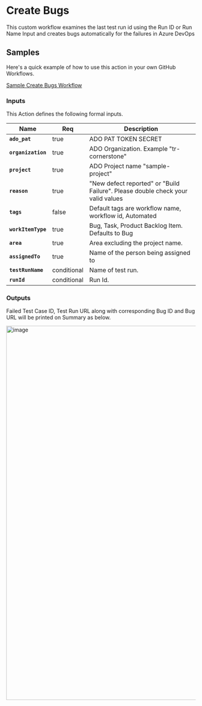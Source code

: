 # Create Bugs

This custom workflow examines the last test run id using the Run ID or Run Name Input and creates bugs automatically for the failures in Azure DevOps


## Samples

Here's a quick example of how to use this action in your own GitHub Workflows.

[Sample Create Bugs Workflow]([./github/create-bugs.yml](https://github.com/tr/cicd_gh-actions-ado-testplans/blob/e436e9c41cb2d28c2f5c0d5595468fdfe0c09381/.github/workflows/nunit.yml#L89))

### Inputs

This Action defines the following formal inputs.

| Name | Req | Description
|-|-|-|
| **`ado_pat`**  | true | ADO PAT TOKEN SECRET
| **`organization`**  | true | ADO Organization. Example "tr-cornerstone"
| **`project`**  | true | ADO Project name "sample-project"
| **`reason`**  | true | "New defect reported" or "Build Failure". Please double check your valid values
| **`tags`**  | false | Default tags are workflow name, workflow id, Automated
| **`workItemType`**  | true | Bug, Task, Product Backlog Item. Defaults to Bug
| **`area`**  | true | Area excluding the project name.
| **`assignedTo`**  | true | Name of the person being assigned to
| **`testRunName`**  | conditional | Name of test run.
| **`runId`**  | conditional | Run Id.


### Outputs

Failed Test Case ID, Test Run URL along with corresponding Bug ID and Bug URL will be printed on Summary as below.

<img width="993" alt="image" src="https://user-images.githubusercontent.com/86745613/215378111-2c8e179f-8a6a-432d-a6a5-61ee55a3504f.png">





